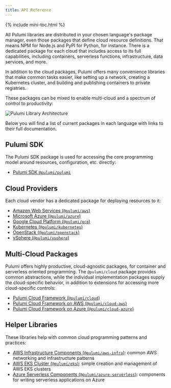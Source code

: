 ```yaml
---
title: API Reference
---
```


{% include mini-toc.html %}

All Pulumi libraries are distributed in your chosen language's package manager, even those packages that define
cloud resource definitions. That means NPM for Node.js and PyPI for Python, for instance. There is a dedicated
package for each cloud that includes access to its full capabilities, including containers, serverless functions,
infrastructure, data services, and more.

In addition to the cloud packages, Pulumi offers many convenience libraries that make common tasks easier, like
setting up a network, creating a Kubernetes cluster, and building and publishing containers to private registries.

These packages can be mixed to enable multi-cloud and a spectrum of control to productivity:

![Pulumi Library Architecture](/images/reference/pkg-arch-layers.png)

Below you will find a list of current packages in each language with links to their full documentation.

## Pulumi SDK

The Pulumi SDK package is used for accessing the core programming model around resources, configuration, etc. directly:

* [Pulumi SDK `@pulumi/pulumi`](nodejs/@pulumi/pulumi)

## Cloud Providers

Each cloud vendor has a dedicated package for deploying resources to it:

* [Amazon Web Services (`@pulumi/aws`)](nodejs/@pulumi/aws)
* [Microsoft Azure (`@pulumi/azure`)](nodejs/@pulumi/azure)
* [Google Cloud Platform (`@pulumi/gcp`)](nodejs/@pulumi/gcp)
* [Kubernetes (`@pulumi/kubernetes`)](nodejs/@pulumi/kubernetes)
* [OpenStack (`@pulumi/openstack`)](nodejs/@pulumi/openstack)
* [vSphere (`@pulumi/vsphere`)](nodejs/@pulumi/vsphere)

## Multi-Cloud Packages

Pulumi offers highly productive, cloud-agnostic packages, for container and serverless oriented programming.  The
`@pulumi/cloud` package provides common abstractions, while the individual implementation packages supply the
cloud-specific behavior, in addition to extensions for accessing more cloud-specific controls:

* [Pulumi Cloud Framework (`@pulumi/cloud`)](nodejs/@pulumi/cloud)
* [Pulumi Cloud Framework on AWS (`@pulumi/cloud-aws`)](nodejs/@pulumi/cloud-aws)
* [Pulumi Cloud Framework on Azure (`@pulumi/cloud-azure`)](nodejs/@pulumi/cloud-azure)

## Helper Libraries

These libraries help with common cloud programming patterns and practices:

* [AWS Infrastructure Components (`@pulumi/aws-infra`)](nodejs/@pulumi/aws-infra): common AWS networking and
  infrastructure patterns
* [AWS EKS Cluster (`@pulumi/eks`)](nodejs/@pulumi/eks): simple creation and management of AWS EKS clusters
* [Azure Serverless Components (`@pulumi/azure-serverless`)](nodejs/@pulumi/azure-serverless): components for writing
  serverless applications on Azure
